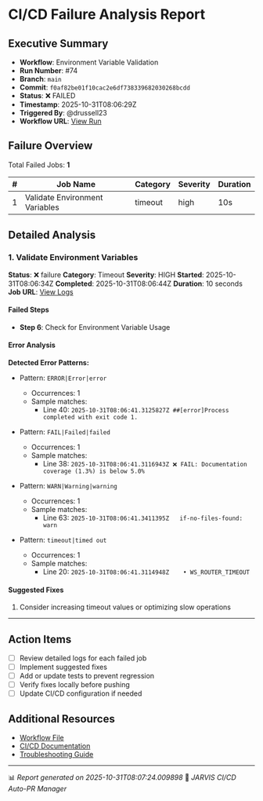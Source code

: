 # CI/CD Failure Analysis Report

## Executive Summary

- **Workflow**: Environment Variable Validation
- **Run Number**: #74
- **Branch**: `main`
- **Commit**: `f0af82be01f10cac2e6df738339682030268bcdd`
- **Status**: ❌ FAILED
- **Timestamp**: 2025-10-31T08:06:29Z
- **Triggered By**: @drussell23
- **Workflow URL**: [View Run](https://github.com/drussell23/JARVIS-AI/actions/runs/18966541780)

## Failure Overview

Total Failed Jobs: **1**

| # | Job Name | Category | Severity | Duration |
|---|----------|----------|----------|----------|
| 1 | Validate Environment Variables | timeout | high | 10s |

## Detailed Analysis

### 1. Validate Environment Variables

**Status**: ❌ failure
**Category**: Timeout
**Severity**: HIGH
**Started**: 2025-10-31T08:06:34Z
**Completed**: 2025-10-31T08:06:44Z
**Duration**: 10 seconds
**Job URL**: [View Logs](https://github.com/drussell23/JARVIS-AI/actions/runs/18966541780/job/54164274824)

#### Failed Steps

- **Step 6**: Check for Environment Variable Usage

#### Error Analysis

**Detected Error Patterns:**

- Pattern: `ERROR|Error|error`
  - Occurrences: 1
  - Sample matches:
    - Line 40: `2025-10-31T08:06:41.3125827Z ##[error]Process completed with exit code 1.`

- Pattern: `FAIL|Failed|failed`
  - Occurrences: 1
  - Sample matches:
    - Line 38: `2025-10-31T08:06:41.3116943Z ❌ FAIL: Documentation coverage (1.3%) is below 5.0%`

- Pattern: `WARN|Warning|warning`
  - Occurrences: 1
  - Sample matches:
    - Line 63: `2025-10-31T08:06:41.3411395Z   if-no-files-found: warn`

- Pattern: `timeout|timed out`
  - Occurrences: 1
  - Sample matches:
    - Line 20: `2025-10-31T08:06:41.3114948Z    • WS_ROUTER_TIMEOUT`

#### Suggested Fixes

1. Consider increasing timeout values or optimizing slow operations

---

## Action Items

- [ ] Review detailed logs for each failed job
- [ ] Implement suggested fixes
- [ ] Add or update tests to prevent regression
- [ ] Verify fixes locally before pushing
- [ ] Update CI/CD configuration if needed

## Additional Resources

- [Workflow File](.github/workflows/)
- [CI/CD Documentation](../../docs/ci-cd/)
- [Troubleshooting Guide](../../docs/troubleshooting/)

---

📊 *Report generated on 2025-10-31T08:07:24.009898*
🤖 *JARVIS CI/CD Auto-PR Manager*
